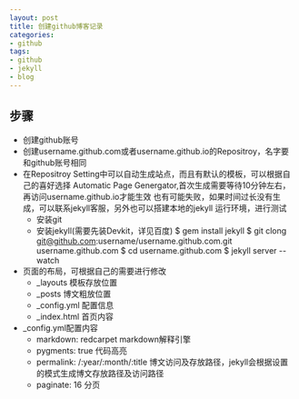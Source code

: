 ```yaml
---
layout: post
title: 创建github博客记录
categories:
- github
tags:
- github
- jekyll
- blog
---
```


## 步骤

* 创建github账号
* 创建username.github.com或者username.github.io的Repositroy，名字要和github账号相同
* 在Repositroy Setting中可以自动生成站点，而且有默认的模板，可以根据自己的喜好选择
   Automatic Page Genergator,首次生成需要等待10分钟左右，再访问username.github.io才能生效
   也有可能失败，如果时间过长没有生成，可以联系jekyll客服，另外也可以搭建本地的jekyll
   运行环境，进行测试
   - 安装git
   - 安装jekyll(需要先装Devkit，详见百度)
   $ gem install jekyll
   $ git clong git@github.com:username/username.github.com.git username.github.com
   $ cd username.github.com
   $ jekyll server --watch
* 页面的布局，可根据自己的需要进行修改
  - _layouts 模板存放位置
  - _posts 博文粗放位置
  - _config.yml 配置信息
  - _index.html 首页内容
* _config.yml配置内容
  - markdown: redcarpet       markdown解释引擎
  - pygments: true               代码高亮
  - permalink: /:year/:month/:title   博文访问及存放路径，jekyll会根据设置的模式生成博文存放路径及访问路径
  - paginate: 16                   分页 
